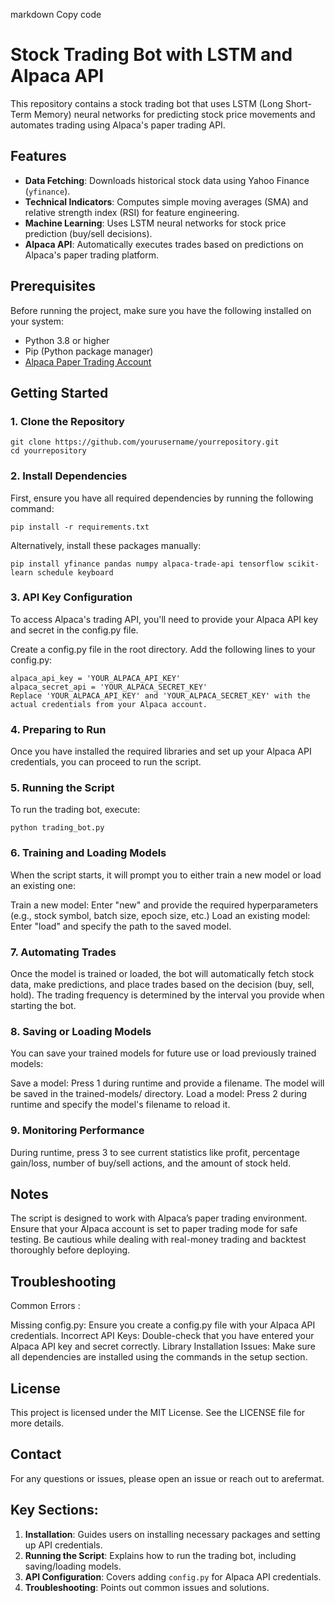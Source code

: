 markdown
Copy code
# Stock Trading Bot with LSTM and Alpaca API

This repository contains a stock trading bot that uses LSTM (Long Short-Term Memory) neural networks for predicting stock price movements and automates trading using Alpaca's paper trading API.

## Features

- **Data Fetching**: Downloads historical stock data using Yahoo Finance (`yfinance`).
- **Technical Indicators**: Computes simple moving averages (SMA) and relative strength index (RSI) for feature engineering.
- **Machine Learning**: Uses LSTM neural networks for stock price prediction (buy/sell decisions).
- **Alpaca API**: Automatically executes trades based on predictions on Alpaca's paper trading platform.

## Prerequisites

Before running the project, make sure you have the following installed on your system:

- Python 3.8 or higher
- Pip (Python package manager)
- [Alpaca Paper Trading Account](https://alpaca.markets)

## Getting Started

### 1. Clone the Repository

```
git clone https://github.com/yourusername/yourrepository.git
cd yourrepository
```

### 2. Install Dependencies
First, ensure you have all required dependencies by running the following command:

```
pip install -r requirements.txt
```

Alternatively, install these packages manually:

```
pip install yfinance pandas numpy alpaca-trade-api tensorflow scikit-learn schedule keyboard
```

### 3. API Key Configuration
To access Alpaca's trading API, you'll need to provide your Alpaca API key and secret in the config.py file.

Create a config.py file in the root directory.
Add the following lines to your config.py:

```
alpaca_api_key = 'YOUR_ALPACA_API_KEY'
alpaca_secret_api = 'YOUR_ALPACA_SECRET_KEY'
Replace 'YOUR_ALPACA_API_KEY' and 'YOUR_ALPACA_SECRET_KEY' with the actual credentials from your Alpaca account.
```

### 4. Preparing to Run
Once you have installed the required libraries and set up your Alpaca API credentials, you can proceed to run the script.

### 5. Running the Script
To run the trading bot, execute:

```
python trading_bot.py
```

### 6. Training and Loading Models
When the script starts, it will prompt you to either train a new model or load an existing one:

Train a new model: Enter "new" and provide the required hyperparameters (e.g., stock symbol, batch size, epoch size, etc.)
Load an existing model: Enter "load" and specify the path to the saved model.

### 7. Automating Trades
Once the model is trained or loaded, the bot will automatically fetch stock data, make predictions, and place trades based on the decision (buy, sell, hold). The trading frequency is determined by the interval you provide when starting the bot.

### 8. Saving or Loading Models
You can save your trained models for future use or load previously trained models:

Save a model: Press 1 during runtime and provide a filename. The model will be saved in the trained-models/ directory.
Load a model: Press 2 during runtime and specify the model's filename to reload it.
### 9. Monitoring Performance
During runtime, press 3 to see current statistics like profit, percentage gain/loss, number of buy/sell actions, and the amount of stock held.

## Notes

The script is designed to work with Alpaca’s paper trading environment. Ensure that your Alpaca account is set to paper trading mode for safe testing.
Be cautious while dealing with real-money trading and backtest thoroughly before deploying.

## Troubleshooting

Common Errors : 

Missing config.py: Ensure you create a config.py file with your Alpaca API credentials.
Incorrect API Keys: Double-check that you have entered your Alpaca API key and secret correctly.
Library Installation Issues: Make sure all dependencies are installed using the commands in the setup section.

## License
This project is licensed under the MIT License. See the LICENSE file for more details.

## Contact
For any questions or issues, please open an issue or reach out to arefermat.


## Key Sections:

1. **Installation**: Guides users on installing necessary packages and setting up API credentials.
2. **Running the Script**: Explains how to run the trading bot, including saving/loading models.
3. **API Configuration**: Covers adding `config.py` for Alpaca API credentials.
4. **Troubleshooting**: Points out common issues and solutions.
